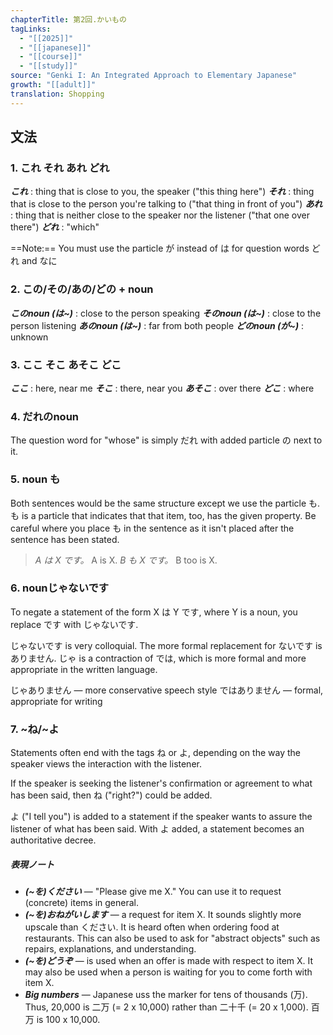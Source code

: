 ```yaml
---
chapterTitle: 第2回.かいもの
tagLinks:
  - "[[2025]]"
  - "[[japanese]]"
  - "[[course]]"
  - "[[study]]"
source: "Genki I: An Integrated Approach to Elementary Japanese"
growth: "[[adult]]"
translation: Shopping
---
```

## 文法

### 1. これ それ あれ どれ

***これ*** : thing that is close to you, the speaker ("this thing here")
***それ*** : thing that is close to the person you're talking to ("that thing in front of you")
***あれ*** : thing that is neither close to the speaker nor the listener ("that one over there")
***どれ*** : "which"

==Note:== You must use the particle が instead of は for question words どれ and なに

### 2. この/その/あの/どの + noun

***このnoun (は~)*** : close to the person speaking
***そのnoun (は~)*** : close to the person listening
***あのnoun (は~)*** : far from both people
***どのnoun (が~)*** : unknown

### 3. ここ そこ あそこ どこ

***ここ*** : here, near me
***そこ*** : there, near you
***あそこ*** : over there
***どこ*** : where 

### 4. だれのnoun

The question word for "whose" is simply だれ with added particle の next to it.

### 5. noun も

Both sentences would be the same structure except we use the particle も. も is a particle that indicates that that item, too, has the given property. Be careful where you place も in the sentence as it isn't placed after the sentence has been stated.

> *A は X です。* A is X.
> *B も X です。* B too is X. 

### 6. nounじゃないです

To negate a statement of the form X は Y です, where Y is a noun, you replace です with じゃないです. 

じゃないです is very colloquial. The more formal replacement for ないです is ありません. じゃ is a contraction of では, which is more formal and more appropriate in the written language.

じゃありません — more conservative speech style
ではありません — formal, appropriate for writing

### 7. ~ね/~よ

Statements often end with the tags ね or よ, depending on the way the speaker views the interaction with the listener.

If the speaker is seeking the listener's confirmation or agreement to what has been said, then ね ("right?") could be added.

よ ("I tell you") is added to a statement if the speaker wants to assure the listener of what has been said. With よ added, a statement becomes an authoritative decree. 

##### 表現ノート

- ***(~を)ください*** — "Please give me X." You can use it to request (concrete) items in general.
- ***(~を)おねがいします*** — a request for item X. It sounds slightly more upscale than ください. It is heard often when ordering food at restaurants. This can also be used to ask for "abstract objects" such as repairs, explanations, and understanding.
- ***(~を)どうぞ*** — is used when an offer is made with respect to item X. It may also be used when a person is waiting for you to come forth with item X. 
- ***Big numbers*** — Japanese uss the marker for tens of thousands (万). Thus, 20,000 is 二万 (= 2 x 10,000) rather than 二十千 (= 20 x 1,000). 百万 is 100 x 10,000. 